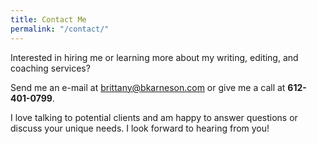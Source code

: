 ```yaml
---
title: Contact Me
permalink: "/contact/"
---
```


Interested in hiring me or learning more about my writing, editing, and 
coaching services? 

Send me an e-mail at <brittany@bkarneson.com> or give 
me a call at **612-401-0799**.

I love talking to potential clients and am happy to answer questions or 
discuss your unique needs. I look forward to hearing from you!
